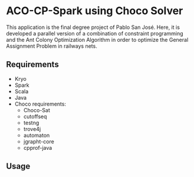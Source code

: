 # ACO-CP-Spark using Choco Solver

This application is the final degree project of Pablo San José. Here, 
it is developed a parallel version of a combination of constraint programming
and the Ant Colony Optimization Algorithm in order to optimize the General Assignment
Problem in railways nets.

## Requirements

<!-- TODO: Update requirements -->

* Kryo
* Spark
* Scala
* Java
* Choco requirements:
    * Choco-Sat
    * cutoffseq
    * testng
    * trove4j
    * automaton
    * jgrapht-core
    * cpprof-java
    
## Usage
<!-- TODO: Describe usage -->
